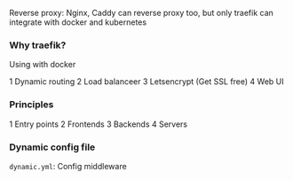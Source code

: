 Reverse proxy: Nginx, Caddy can reverse proxy too, but only traefik can integrate with docker and kubernetes

### Why traefik?

Using with docker

1 Dynamic routing
2 Load balanceer
3 Letsencrypt (Get SSL free)
4 Web UI

### Principles

1 Entry points
2 Frontends
3 Backends
4 Servers

### Dynamic config file

`dynamic.yml`: Config middleware
